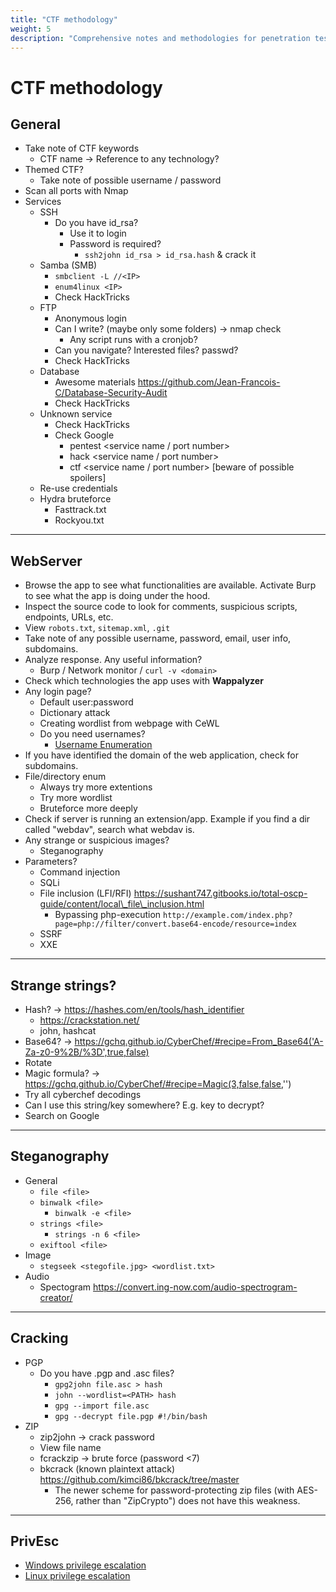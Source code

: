 ```yaml
---
title: "CTF methodology"
weight: 5
description: "Comprehensive notes and methodologies for penetration testing and Capture the Flag (CTF) challenges. Covering web server analysis, service exploitation, steganography, cracking, and privilege escalation techniques."
---
```


# CTF methodology


## General

* Take note of CTF keywords
  * CTF name -> Reference to any technology?
* Themed CTF?
  * Take note of possible username / password
* Scan all ports with Nmap
* Services
  * SSH
    * Do you have id\_rsa?
      * Use it to login
      * Password is required?
        * `ssh2john id_rsa > id_rsa.hash` & crack it
  * Samba (SMB)
    * `smbclient -L //<IP>`&#x20;
    * `enum4linux <IP>`
    * Check HackTricks
  * FTP
    * Anonymous login
    * Can I write? (maybe only some folders) -> nmap check
      * Any script runs with a cronjob?
    * Can you navigate? Interested files? passwd?
    * Check HackTricks
  * Database
    * Awesome materials https://github.com/Jean-Francois-C/Database-Security-Audit
    * Check HackTricks
  * Unknown service
    * Check HackTricks
    * Check Google
      * pentest \<service name / port number>
      * hack \<service name / port number>
      * ctf \<service name / port number> \[beware of possible spoilers]
  * Re-use credentials
  * Hydra bruteforce
    * Fasttrack.txt
    * Rockyou.txt

---

## WebServer

* Browse the app to see what functionalities are available. Activate Burp to see what the app is doing under the hood.
* Inspect the source code to look for comments, suspicious scripts, endpoints, URLs, etc. 
* View `robots.txt`, `sitemap.xml`, `.git`
* Take note of any possible username, password, email, user info, subdomains.
* Analyze response. Any useful information?
  * Burp / Network monitor / `curl -v <domain>`
* Check which technologies the app uses with **Wappalyzer**
* Any login page?
  * Default user:password
  * Dictionary attack
  * Creating wordlist from webpage with CeWL
  * Do you need usernames?
    * [Username Enumeration](/web/vulnerabilities/authentication/#username-enumeration)
* If you have identified the domain of the web application, check for subdomains.
* File/directory enum
  * Always try more extentions
  * Try more wordlist
  * Bruteforce more deeply
* Check if server is running an extension/app. Example if you find a dir called "webdav", search what webdav is.
* Any strange or suspicious images?
  * Steganography
* Parameters?
  * Command injection
  * SQLi
  * File inclusion (LFI/RFI) https://sushant747.gitbooks.io/total-oscp-guide/content/local\_file\_inclusion.html
    * Bypassing php-execution `http://example.com/index.php?page=php://filter/convert.base64-encode/resource=index`
  * SSRF
  * XXE

---

## Strange strings?

* Hash? -> https://hashes.com/en/tools/hash_identifier
  * https://crackstation.net/
  * john, hashcat
* Base64? -> https://gchq.github.io/CyberChef/#recipe=From_Base64('A-Za-z0-9%2B/%3D',true,false)
* Rotate
* Magic formula? -> https://gchq.github.io/CyberChef/#recipe=Magic(3,false,false,'')
* Try all cyberchef decodings
* Can I use this string/key somewhere? E.g. key to decrypt?
* Search on Google

---

## Steganography

* General
  * `file <file>`
  * `binwalk <file>`
    * `binwalk -e <file>`
  * `strings <file>`
    * `strings -n 6 <file>`
  * `exiftool <file>`
* Image
  * `stegseek <stegofile.jpg> <wordlist.txt>`
* Audio
  * Spectogram https://convert.ing-now.com/audio-spectrogram-creator/

---

## Cracking

* PGP
  * Do you have .pgp and .asc files?
    * `gpg2john file.asc > hash`
    * `john --wordlist=<PATH> hash`
    * `gpg --import file.asc`
    * `gpg --decrypt file.pgp #!/bin/bash`
* ZIP
  * zip2john -> crack password
  * View file name
  * fcrackzip -> brute force (password <7)
  * bkcrack (known plaintext attack) https://github.com/kimci86/bkcrack/tree/master
    * The newer scheme for password-protecting zip files (with AES-256, rather than "ZipCrypto") does not have this weakness.

---

## PrivEsc

* [Windows privilege escalation](/windows/windows-privesc/)
* [Linux privilege escalation](/linux/linux-privesc/)
